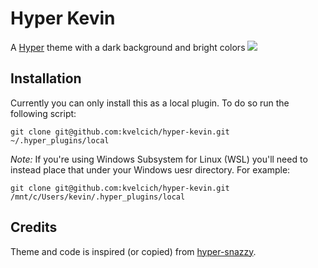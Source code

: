 # Hyper Kevin
A [Hyper](https://hyper.is) theme with a dark background and bright colors
![](screenshot.png)

## Installation
Currently you can only install this as a local plugin. To do so run the 
following script:

`git clone git@github.com:kvelcich/hyper-kevin.git ~/.hyper_plugins/local`

*Note:* If you're using Windows Subsystem for Linux (WSL) you'll need to instead
place that under your Windows uesr directory. For example:

`git clone git@github.com:kvelcich/hyper-kevin.git /mnt/c/Users/kevin/.hyper_plugins/local`

## Credits
Theme and code is inspired (or copied) from [hyper-snazzy](https://github.com/sindresorhus/hyper-snazzy).
